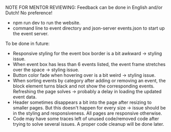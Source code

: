 NOTE FOR MENTOR REVIEWING: Feedback can be done in English and/or Dutch! No preference!

- npm run dev to run the website.
- command line to event directory and json-server events.json to start up the event server.

To be done in future:
- Responsive styling for the event box border is a bit awkward -> styling issue.
- When event box has less than 6 events listed, the event frame stretches over the space -> styling issue.
- Button color fade when hovering over is a bit weird -> styling issue.
- When sorting events by category after adding or removing an event, the block element turns black and not show the corresponding events. Refreshing the page solves -> probably a delay in loading the updated event data.
- Header sometimes disappears a bit into the page after resizing to smaller pages. But this doesn't happen for every size -> issue should be in the styling and responsiveness. All pages are responsive otherwise.
- Code may have some traces left of unused code/removed code after trying to solve several issues. A proper code cleanup will be done later.
